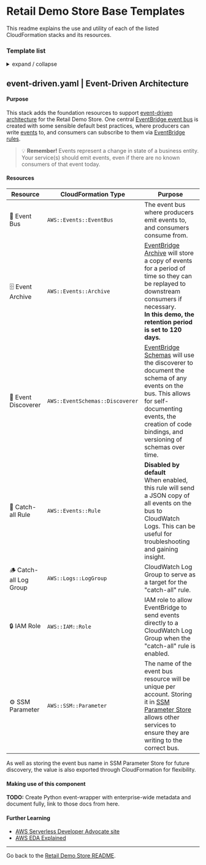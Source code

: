 # Retail Demo Store Base Templates

This readme explains the use and utility of each of the listed CloudFormation stacks and its resources.

<h3>Template list</h3>
<details><summary>expand / collapse</summary>

- \_template.yaml
- authentication.yaml
- buckets.yaml
- cloudfront.yaml
- codecommit.yaml
- ecs-cluster.yaml
- [event-driven.yaml](#event-driven)
- evidently.yaml
- notebook.yaml
- opensearch.yaml
- personalize.yaml
- servicediscovery.yaml
- ssm.yaml
- tables.yaml
- vpc.yaml

</details>

## event-driven.yaml | Event-Driven Architecture <a name="event-driven"></a>

#### Purpose

This stack adds the foundation resources to support [event-driven architecture](https://serverlessland.com/event-driven-architecture/intro) for the Retail Demo Store. One central [EventBridge event bus](https://docs.aws.amazon.com/eventbridge/latest/userguide/eb-event-bus.html) is created with some sensible default best practices, where producers can write [events](https://serverlessland.com/event-driven-architecture/event) to, and consumers can subscribe to them via [EventBridge rules](https://docs.aws.amazon.com/eventbridge/latest/userguide/eb-rules.html).

> 💡 **Remember!** Events represent a change in state of a business entity. Your service(s) should emit events, even if there are no known consumers of that event today.

#### Resources

| Resource               | CloudFormation Type             | Purpose                                                                                                                                                                                                                                                                              |
| ---------------------- | ------------------------------- | ------------------------------------------------------------------------------------------------------------------------------------------------------------------------------------------------------------------------------------------------------------------------------------ |
| 🚌 Event Bus           | `AWS::Events::EventBus`         | The event bus where producers emit events to, and consumers consume from.                                                                                                                                                                                                            |
| 🗄️ Event Archive       | `AWS::Events::Archive`          | [EventBridge Archive](https://docs.aws.amazon.com/eventbridge/latest/userguide/eb-archive.html) will store a copy of events for a period of time so they can be replayed to downstream consumers if necessary. <br />**In this demo, the retention period is set to 120 days.**      |
| 🔎 Event Discoverer    | `AWS::EventSchemas::Discoverer` | [EventBridge Schemas](https://docs.aws.amazon.com/eventbridge/latest/userguide/eb-schema.html) will use the discoverer to document the schema of any events on the bus. This allows for self-documenting events, the creation of code bindings, and versioning of schemas over time. |
| 🎣 Catch-all Rule      | `AWS::Events::Rule`             | **Disabled by default** <br /> When enabled, this rule will send a JSON copy of all events on the bus to CloudWatch Logs. This can be useful for troubleshooting and gaining insight.                                                                                                |
| 🪵 Catch-all Log Group | `AWS::Logs::LogGroup`           | CloudWatch Log Group to serve as a target for the "catch-all" rule.                                                                                                                                                                                                                  |
| 🔒 IAM Role            | `AWS::IAM::Role`                | IAM role to allow EventBridge to send events directly to a CloudWatch Log Group when the "catch-all" rule is enabled.                                                                                                                                                                |
| ⚙️ SSM Parameter       | `AWS::SSM::Parameter`           | The name of the event bus resource will be unique per account. Storing it in [SSM Parameter Store](https://docs.aws.amazon.com/systems-manager/latest/userguide/systems-manager-parameter-store.html) allows other services to ensure they are writing to the correct bus.           |

As well as storing the event bus name in SSM Parameter Store for future discovery, the value is also exported through CloudFormation for flexibility.

#### Making use of this component

**TODO:** Create Python event-wrapper with enterprise-wide metadata and document fully, link to those docs from here.

#### Further Learning

- [AWS Serverless Developer Advocate site](https://serverlessland.com)
- [AWS EDA Explained](https://aws.amazon.com/what-is/eda/)

---

Go back to the [Retail Demo Store README](../../../README.md).

<!-- Template for future entries, don't forget to link in TOC.

## <a name="file-name"></a> file-name.yaml | Friendly name of the stack

Appropriate information about the stack, its purpose, and the resources it deploys. Think of this as the stack's readme.

-->
